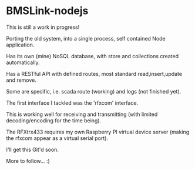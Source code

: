 # BMSLink-nodejs

This is still a work in progress!

Porting the old system, into a single process, self contained Node application.

Has its own (mine) NoSQL database, with store and collections created automatically.

Has a RESTful API with defined routes, most standard read,insert,update and remove.

Some are specific, i.e. scada route (working) and logs (not finished yet).

The first interface I tackled was the 'rfxcom' interface.

This is working well for receiving and transmitting (with limited decoding/encoding for the time being).

The RFXtrx433 requires my own Raspberry PI virtual device server (making the rfxcom appear as a virtual serial port).

I'll get this Git'd soon.

More to follow... :)
